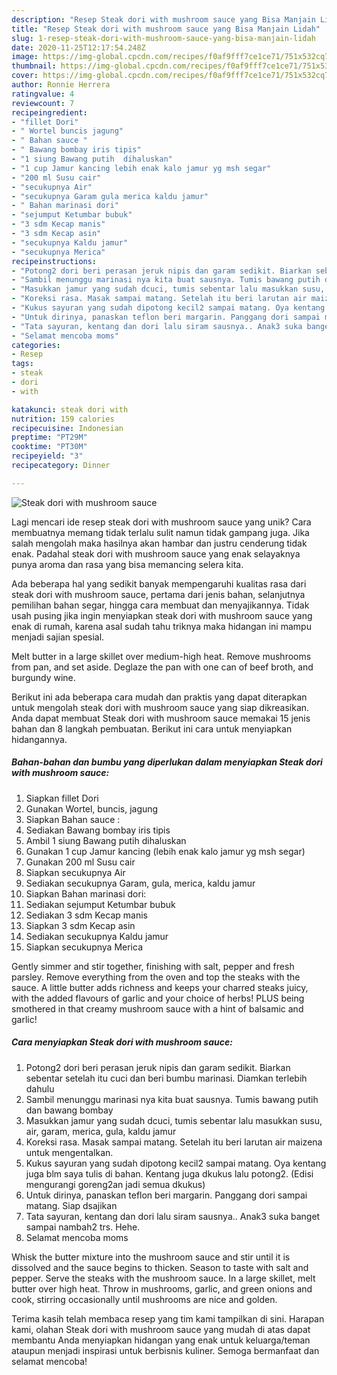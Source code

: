 ```yaml
---
description: "Resep Steak dori with mushroom sauce yang Bisa Manjain Lidah"
title: "Resep Steak dori with mushroom sauce yang Bisa Manjain Lidah"
slug: 1-resep-steak-dori-with-mushroom-sauce-yang-bisa-manjain-lidah
date: 2020-11-25T12:17:54.248Z
image: https://img-global.cpcdn.com/recipes/f0af9fff7ce1ce71/751x532cq70/steak-dori-with-mushroom-sauce-foto-resep-utama.jpg
thumbnail: https://img-global.cpcdn.com/recipes/f0af9fff7ce1ce71/751x532cq70/steak-dori-with-mushroom-sauce-foto-resep-utama.jpg
cover: https://img-global.cpcdn.com/recipes/f0af9fff7ce1ce71/751x532cq70/steak-dori-with-mushroom-sauce-foto-resep-utama.jpg
author: Ronnie Herrera
ratingvalue: 4
reviewcount: 7
recipeingredient:
- "fillet Dori"
- " Wortel buncis jagung"
- " Bahan sauce "
- " Bawang bombay iris tipis"
- "1 siung Bawang putih  dihaluskan"
- "1 cup Jamur kancing lebih enak kalo jamur yg msh segar"
- "200 ml Susu cair"
- "secukupnya Air"
- "secukupnya Garam gula merica kaldu jamur"
- " Bahan marinasi dori"
- "sejumput Ketumbar bubuk"
- "3 sdm Kecap manis"
- "3 sdm Kecap asin"
- "secukupnya Kaldu jamur"
- "secukupnya Merica"
recipeinstructions:
- "Potong2 dori beri perasan jeruk nipis dan garam sedikit. Biarkan sebentar setelah itu cuci dan beri bumbu marinasi. Diamkan terlebih dahulu"
- "Sambil menunggu marinasi nya kita buat sausnya. Tumis bawang putih dan bawang bombay"
- "Masukkan jamur yang sudah dcuci, tumis sebentar lalu masukkan susu, air, garam, merica, gula, kaldu jamur"
- "Koreksi rasa. Masak sampai matang. Setelah itu beri larutan air maizena untuk mengentalkan."
- "Kukus sayuran yang sudah dipotong kecil2 sampai matang. Oya kentang juga blm saya tulis di bahan. Kentang juga dkukus lalu potong2. (Edisi mengurangi goreng2an jadi semua dkukus)"
- "Untuk dirinya, panaskan teflon beri margarin. Panggang dori sampai matang. Siap dsajikan"
- "Tata sayuran, kentang dan dori lalu siram sausnya.. Anak3 suka banget sampai nambah2 trs. Hehe."
- "Selamat mencoba moms"
categories:
- Resep
tags:
- steak
- dori
- with

katakunci: steak dori with 
nutrition: 159 calories
recipecuisine: Indonesian
preptime: "PT29M"
cooktime: "PT30M"
recipeyield: "3"
recipecategory: Dinner

---
```



![Steak dori with mushroom sauce](https://img-global.cpcdn.com/recipes/f0af9fff7ce1ce71/751x532cq70/steak-dori-with-mushroom-sauce-foto-resep-utama.jpg)

Lagi mencari ide resep steak dori with mushroom sauce yang unik? Cara membuatnya memang tidak terlalu sulit namun tidak gampang juga. Jika salah mengolah maka hasilnya akan hambar dan justru cenderung tidak enak. Padahal steak dori with mushroom sauce yang enak selayaknya punya aroma dan rasa yang bisa memancing selera kita.

Ada beberapa hal yang sedikit banyak mempengaruhi kualitas rasa dari steak dori with mushroom sauce, pertama dari jenis bahan, selanjutnya pemilihan bahan segar, hingga cara membuat dan menyajikannya. Tidak usah pusing jika ingin menyiapkan steak dori with mushroom sauce yang enak di rumah, karena asal sudah tahu triknya maka hidangan ini mampu menjadi sajian spesial.

Melt butter in a large skillet over medium-high heat. Remove mushrooms from pan, and set aside. Deglaze the pan with one can of beef broth, and burgundy wine.


Berikut ini ada beberapa cara mudah dan praktis yang dapat diterapkan untuk mengolah steak dori with mushroom sauce yang siap dikreasikan. Anda dapat membuat Steak dori with mushroom sauce memakai 15 jenis bahan dan 8 langkah pembuatan. Berikut ini cara untuk menyiapkan hidangannya.

<!--inarticleads1-->

##### Bahan-bahan dan bumbu yang diperlukan dalam menyiapkan Steak dori with mushroom sauce:

1. Siapkan fillet Dori
1. Gunakan  Wortel, buncis, jagung
1. Siapkan  Bahan sauce :
1. Sediakan  Bawang bombay iris tipis
1. Ambil 1 siung Bawang putih  dihaluskan
1. Gunakan 1 cup Jamur kancing (lebih enak kalo jamur yg msh segar)
1. Gunakan 200 ml Susu cair
1. Siapkan secukupnya Air
1. Sediakan secukupnya Garam, gula, merica, kaldu jamur
1. Siapkan  Bahan marinasi dori:
1. Sediakan sejumput Ketumbar bubuk
1. Sediakan 3 sdm Kecap manis
1. Siapkan 3 sdm Kecap asin
1. Sediakan secukupnya Kaldu jamur
1. Siapkan secukupnya Merica


Gently simmer and stir together, finishing with salt, pepper and fresh parsley. Remove everything from the oven and top the steaks with the sauce. A little butter adds richness and keeps your charred steaks juicy, with the added flavours of garlic and your choice of herbs! PLUS being smothered in that creamy mushroom sauce with a hint of balsamic and garlic! 

<!--inarticleads2-->

##### Cara menyiapkan Steak dori with mushroom sauce:

1. Potong2 dori beri perasan jeruk nipis dan garam sedikit. Biarkan sebentar setelah itu cuci dan beri bumbu marinasi. Diamkan terlebih dahulu
1. Sambil menunggu marinasi nya kita buat sausnya. Tumis bawang putih dan bawang bombay
1. Masukkan jamur yang sudah dcuci, tumis sebentar lalu masukkan susu, air, garam, merica, gula, kaldu jamur
1. Koreksi rasa. Masak sampai matang. Setelah itu beri larutan air maizena untuk mengentalkan.
1. Kukus sayuran yang sudah dipotong kecil2 sampai matang. Oya kentang juga blm saya tulis di bahan. Kentang juga dkukus lalu potong2. (Edisi mengurangi goreng2an jadi semua dkukus)
1. Untuk dirinya, panaskan teflon beri margarin. Panggang dori sampai matang. Siap dsajikan
1. Tata sayuran, kentang dan dori lalu siram sausnya.. Anak3 suka banget sampai nambah2 trs. Hehe.
1. Selamat mencoba moms


Whisk the butter mixture into the mushroom sauce and stir until it is dissolved and the sauce begins to thicken. Season to taste with salt and pepper. Serve the steaks with the mushroom sauce. In a large skillet, melt butter over high heat. Throw in mushrooms, garlic, and green onions and cook, stirring occasionally until mushrooms are nice and golden. 

Terima kasih telah membaca resep yang tim kami tampilkan di sini. Harapan kami, olahan Steak dori with mushroom sauce yang mudah di atas dapat membantu Anda menyiapkan hidangan yang enak untuk keluarga/teman ataupun menjadi inspirasi untuk berbisnis kuliner. Semoga bermanfaat dan selamat mencoba!
